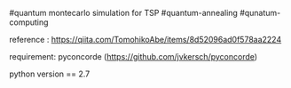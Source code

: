 #quantum montecarlo simulation for TSP
#quantum-annealing #qunatum-computing

reference : https://qiita.com/TomohikoAbe/items/8d52096ad0f578aa2224

requirement: 
pyconcorde (https://github.com/jvkersch/pyconcorde)

python version == 2.7

